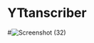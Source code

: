 # YTtanscriber
#![Screenshot (32)](https://github.com/adas754/YTtanscriber/assets/83580623/968863b3-8807-48cd-b1e3-8e31cb681918)
